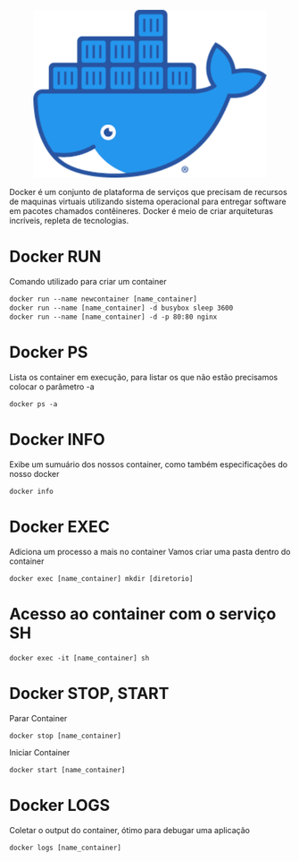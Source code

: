 
<p align="center">
  <img height="300" src="readme/img/logo.png" >
</p>

<p>
  Docker é um conjunto de plataforma de serviços que precisam de recursos de maquinas virtuais  utilizando sistema operacional para entregar software em pacotes chamados contêineres. 
 Docker é meio de criar arquiteturas incríveis, repleta de tecnologias.
</p>


# Docker RUN
  Comando utilizado para criar um container

```
docker run --name newcontainer [name_container]
docker run --name [name_container] -d busybox sleep 3600
docker run --name [name_container] -d -p 80:80 nginx
```

# Docker PS
Lista os container em execução, para listar os que não estão precisamos colocar o parâmetro -a
```
docker ps -a
```
# Docker INFO
Exibe um sumuário dos nossos container, como também especificações do nosso docker
```
docker info
```
# Docker EXEC
Adiciona um processo a mais no container
Vamos criar uma pasta dentro do container
```
docker exec [name_container] mkdir [diretorio]
```

# Acesso ao container com o serviço SH
```
docker exec -it [name_container] sh
```
# Docker STOP, START
Parar Container
```
docker stop [name_container]
```
Iniciar Container

```
docker start [name_container]
```
# Docker LOGS
Coletar o output do container, ótimo para debugar uma aplicação
```
docker logs [name_container]  
```

